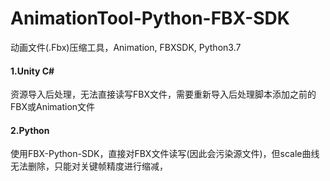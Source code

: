 # AnimationTool-Python-FBX-SDK
动画文件(.Fbx)压缩工具，Animation, FBXSDK, Python3.7

#### 1.Unity C#
资源导入后处理，无法直接读写FBX文件，需要重新导入后处理脚本添加之前的FBX或Animation文件

#### 2.Python
使用FBX-Python-SDK，直接对FBX文件读写(因此会污染源文件)，但scale曲线无法删除，只能对关键帧精度进行缩减，